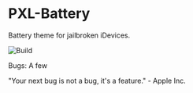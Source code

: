 # PXL-Battery

 Battery theme for jailbroken iDevices.

![Build](https://github.com/turannul/pxl-development/actions/workflows/Build.yml/badge.svg)

Bugs: A few

"Your next bug is not a bug, it's a feature." - Apple Inc.
